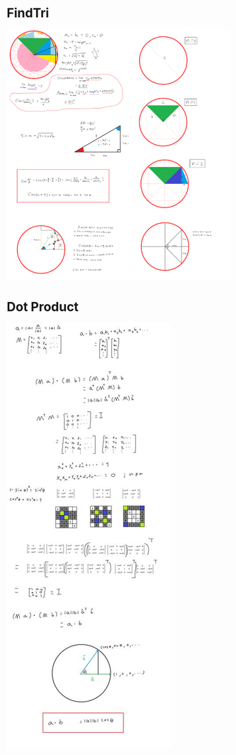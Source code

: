 # FindTri
![alt text](https://raw.githubusercontent.com/PhuwadonV/FindTri/master/Solution.png)
# Dot Product
![alt text](https://raw.githubusercontent.com/PhuwadonV/FindTri/master/DotProduct.jpg)
